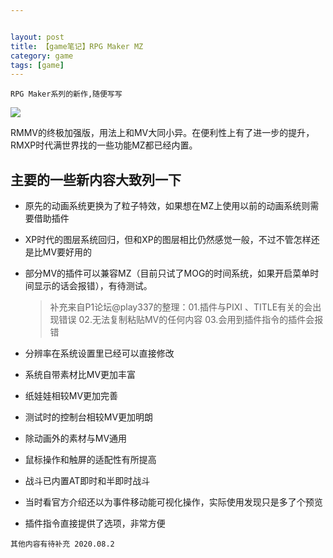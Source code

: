 ```yaml
---


layout: post
title: 【game笔记】RPG Maker MZ
category: game
tags: [game]
---
```

```
RPG Maker系列的新作,随便写写
```

![](https://gitee.com/atelier-icelf/gerenxiaocangku/raw/master/MZ.png)

RMMV的终极加强版，用法上和MV大同小异。在便利性上有了进一步的提升，RMXP时代满世界找的一些功能MZ都已经内置。

## 主要的一些新内容大致列一下

- 原先的动画系统更换为了粒子特效，如果想在MZ上使用以前的动画系统则需要借助插件

- XP时代的图层系统回归，但和XP的图层相比仍然感觉一般，不过不管怎样还是比MV要好用的

- 部分MV的插件可以兼容MZ（目前只试了MOG的时间系统，如果开启菜单时间显示的话会报错），有待测试。

  > 补充来自P1论坛@play337的整理：01.插件与PIXI 、TITLE有关的会出现错误 02.无法复制粘贴MV的任何内容 03.会用到插件指令的插件会报错

- 分辨率在系统设置里已经可以直接修改

- 系统自带素材比MV更加丰富

- 纸娃娃相较MV更加完善

- 测试时的控制台相较MV更加明朗

- 除动画外的素材与MV通用

- 鼠标操作和触屏的适配性有所提高

- 战斗已内置AT即时和半即时战斗

- 当时看官方介绍还以为事件移动能可视化操作，实际使用发现只是多了个预览

- 插件指令直接提供了选项，非常方便



```
其他内容有待补充 2020.08.2
```





